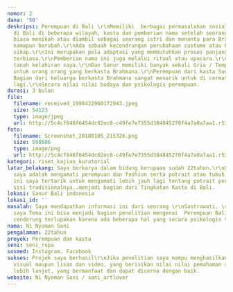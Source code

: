 ```yaml
---
nomor: 2
dana: '50'
deskripsi: Perempuan di Bali \r\nMemiliki  berbagai permasalahan sosial adat dan bermasyarakat.\r\nDan
  di Bali di beberapa wilayah, kasta dan pemberian nama setelah seorang perempuan
  biasa menikah atau diambil sebagai seorang istri dan menantu para Brahmana, maka
  namapun berubah.\r\nAda sebuah kecendrungan perubahaan custume atau kharacter dan
  sikap.\r\nIni merupakan pola adaptasi yang membutuhkan proses panjang untuk menjadi
  terbiasa.\r\nPemberian nama ini juga melalui ritual atau upacara.\r\nSanur, merupakan
  tanah kelahiran saya.\r\nDan Sanur memiliki banyak sekali Gria / Tempat tinggal
  untuk orang orang yang berkasta Brahmana.\r\nPerempuan dari kasta Sudra bila menjadi
  Bagian dari keluarga berkasta Brahmana sangat menarik untuk di cermati lebih jauh
  lagi.\r\nSecara nilai nilai budaya dan psikologis perempuan.
durasi: 3 bulan
file:
  filename: received_1998422960172943.jpeg
  size: 54123
  type: image/jpeg
  url: http://5c4cf848f6454dc02ec8-c49fe7e7355d384845270f4a7a0a7aa1.r53.cf2.rackcdn.com/91369707-6d80-4665-a776-3cbb90f19e95/received_1998422960172943.jpeg
foto:
  filename: Screenshot_20180105_215326.png
  size: 598606
  type: image/png
  url: http://5c4cf848f6454dc02ec8-c49fe7e7355d384845270f4a7a0a7aa1.r53.cf2.rackcdn.com/354cf112-4460-49b6-bcda-b8b9e0d925a1/Screenshot_20180105_215326.png
kategori: riset_kajian_kuratorial
latar_belakang: Saya berkarya dalam bidang kerupaan sudah 22tahun.\r\nDan kecendrungan
  saya adalah mengamati perempuan dan fashion serta potrait atau tubuh.\r\nDalam hal
  ini saya tertarik untuk mengamati lebih jauh lagi tentang potrait perempuan dari
  sisi tradisionalnya..menjadi bagian dari Tingkatan Kasta di Bali.
lokasi: Sanur Bali indonesia
lokasi_id: ''
masalah: Saya mendapatkan informasi ini dari seorang \r\nSastrawati. \r\nDan harapan
  saya Tema ini bisa menjadi bagian penelitian mengenai  Perempuan Bali dan Kasta.\r\nYang
  cenderung terlupakan karena ada beberapa hal yang secara psikologis terlupakan.
nama: Ni Nyoman Sani
pengalaman: 22tahun
proyek: Perempuan dan kasta
seni: seni_rupa
sosmed: Instagram. Facebook
sukses: Projek saya berhasil\r\nJika penelitian saya mampu menghasilkan  karya karya
  visual maupun lisan dan video, yang berisikan nilai nilai pemahaman dan pengetahuan
  lebih lanjut, yang bermanfaat dan dapat dicerna dengan baik.
website: Ni Nyoman Sani / sani_artlover
---
```

